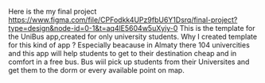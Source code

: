 Here is the my final project https://www.figma.com/file/CPFodkk4UPz9fbU6Y1Dsrq/final-project?type=design&node-id=0-1&t=aq4lE5604w5uXyiy-0
This is the template for the UniBus app,created for only university students. Why I created template for this kind of app ? Especially beacause in Almaty there 104 univercities and this app will help students to get to their destination cheap and in comfort in a free bus. Bus wiil pick up students from their Universites and get them to the dorm or every available point on map. 
